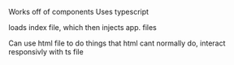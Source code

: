 Works off of components
Uses typescript 

loads index file, which then injects app. files

Can use html file to do things that html cant normally do, interact responsivly with ts file 